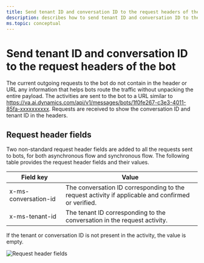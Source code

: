 ```yaml
---
title: Send tenant ID and conversation ID to the request headers of the bot
description: describes how to send tenant ID and conversation ID to the request headers of the bot.
ms.topic: conceptual
---
```


# Send tenant ID and conversation ID to the request headers of the bot

The current outgoing requests to the bot do not contain in the header or URL any information that helps bots route the traffic without unpacking the entire payload. The activities are sent to the bot to a URL similar to https://va.ai.dynamics.com/api/v1/messages/bots/1f0fe267-c3e3-4011-85fa-xxxxxxxxxx. Requests are received to show the conversation ID and tenant ID in the headers.

## Request header fields

Two non-standard request header fields are added to all the requests sent to bots, for both asynchronous flow and synchronous flow. The following table provides the request header fields and their values.

| Field key | Value |
|----------------|-----------------|
| x-ms-conversation-id | The conversation ID corresponding to the request activity if applicable and confirmed or verified. |
| x-ms-tenant-id | The tenant ID corresponding to the conversation in the request activity. |

If the tenant or conversation ID is not present in the activity, the value is empty.

![Request header fields](~/assets/images/bots/requestheaderfields.png)
